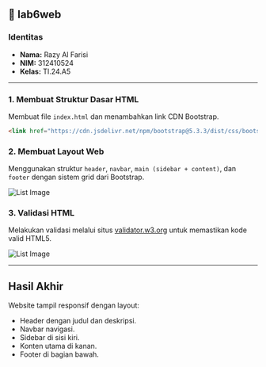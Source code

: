 ## 🔧 **lab6web**

### Identitas

* **Nama:** Razy Al Farisi
* **NIM:** 312410524
* **Kelas:** TI.24.A5

---

### 1. Membuat Struktur Dasar HTML
Membuat file `index.html` dan menambahkan link CDN Bootstrap.

```html
<link href="https://cdn.jsdelivr.net/npm/bootstrap@5.3.3/dist/css/bootstrap.min.css" rel="stylesheet">
````

### 2. Membuat Layout Web

Menggunakan struktur `header`, `navbar`, `main (sidebar + content)`, dan `footer` dengan sistem grid dari Bootstrap.

  <img src="SSFrameWork.png" alt="List Image">

### 3. Validasi HTML

Melakukan validasi melalui situs [validator.w3.org](http://validator.w3.org) untuk memastikan kode valid HTML5.

  <img src="SSValidator.png" alt="List Image">

---

## Hasil Akhir

Website tampil responsif dengan layout:

* Header dengan judul dan deskripsi.
* Navbar navigasi.
* Sidebar di sisi kiri.
* Konten utama di kanan.
* Footer di bagian bawah.
